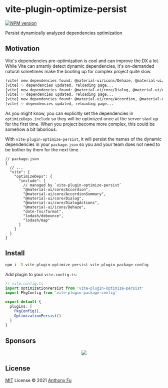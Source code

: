# vite-plugin-optimize-persist

[![NPM version](https://img.shields.io/npm/v/vite-plugin-optimize-persist?color=a1b858&label=)](https://www.npmjs.com/package/vite-plugin-optimize-persist)

Persist dynamically analyzed dependencies optimization

## Motivation

Vite's dependencies pre-optimization is cool and can improve the DX a lot. While Vite can smartly detect dynamic dependencies, it's on-demanded natural sometimes make the booting up for complex project quite slow.

```bash
[vite] new dependencies found: @material-ui/icons/Dehaze, @material-ui/core/Box, @material-ui/core/Checkbox, updating...
[vite] ✨ dependencies updated, reloading page...
[vite] new dependencies found: @material-ui/core/Dialog, @material-ui/core/DialogActions, updating...
[vite] ✨ dependencies updated, reloading page...
[vite] new dependencies found: @material-ui/core/Accordion, @material-ui/core/AccordionSummary, updating...
[vite] ✨ dependencies updated, reloading page...
```

As you might know, you can explicitly set the dependencies in `optimizeDeps.include` so they will be optimized once at the server start up for the first time. When you project become more complex, this could be somehow a bit laborious.

With `vite-plugin-optimize-persist`, it will persist the names of the dynamic dependencies in your `package.json` so you and your team does not need to be bother by them for the next time.

```jsonc
// package.json
{
  // ...
  "vite": {
    "optimizeDeps": {
      "include": [
        // managed by `vite-plugin-optimize-persist`
        "@material-ui/core/Accordion",
        "@material-ui/core/AccordionSummary",
        "@material-ui/core/Dialog",
        "@material-ui/core/DialogActions",
        "@material-ui/icons/Dehaze",
        "date-fns/format",
        "lodash/debounce",
        "lodash/map"
      ]
    }
  }
}
```

## Install

```bash
npm i -D vite-plugin-optimize-persist vite-plugin-package-config
```

Add plugin to your `vite.config.ts`:

```ts
// vite.config.ts
import OptimizationPersist from 'vite-plugin-optimize-persist'
import PkgConfig from 'vite-plugin-package-config'

export default {
  plugins: [
    PkgConfig(),
    OptimizationPersist()
  ]
}
```

## Sponsors

<p align="center">
  <a href="https://cdn.jsdelivr.net/gh/antfu/static/sponsors.svg">
    <img src='https://cdn.jsdelivr.net/gh/antfu/static/sponsors.svg'/>
  </a>
</p>

## License

[MIT](./LICENSE) License © 2021 [Anthony Fu](https://github.com/antfu)
